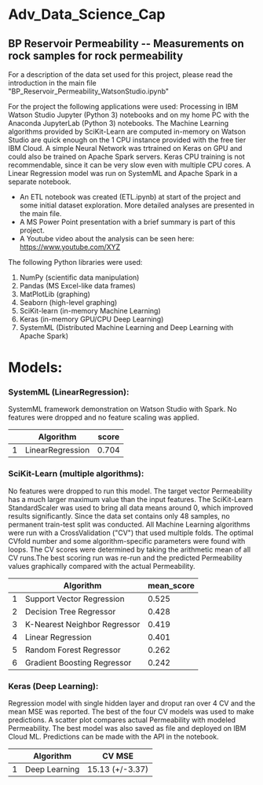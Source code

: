 # Adv_Data_Science_Cap
## BP Reservoir Permeability -- Measurements on rock samples for rock permeability

For a description of the data set used for this project, please read the introduction in the main file "BP_Reservoir_Permeability_WatsonStudio.ipynb"

For the project the following applications were used:
Processing in IBM Watson Studio Jupyter (Python 3) notebooks and on my home PC with 
the Anaconda JupyterLab (Python 3) notebooks. The Machine Learning algorithms provided by SciKit-Learn are computed in-memory on Watson Studio are
quick enough on the 1 CPU instance provided with the free tier IBM Cloud. 
A simple Neural Network was trtrained on Keras on GPU and could also be trained on Apache 
Spark servers. Keras CPU training is not recommendable, since it can be very slow even with multiple CPU cores. A Linear 
Regression model was run on SystemML and Apache Spark in a separate notebook.
- An ETL notebook was created (ETL.ipynb) at start of the project and some initial dataset exploration. More detailed analyses are presented in the main file.
- A MS Power Point presentation with a brief summary is part of this project. 
- A Youtube video about the analysis can be seen here: https://www.youtube.com/XYZ

The following Python libraries were used:
1. NumPy (scientific data manipulation)
2. Pandas (MS Excel-like data frames)
3. MatPlotLib (graphing)
4. Seaborn (high-level graphing)
5. SciKit-learn (in-memory Machine Learning)
6. Keras (in-memory GPU/CPU Deep Learning)
7. SystemML (Distributed Machine Learning and Deep Learning with Apache Spark)


# Models:

### SystemML (LinearRegression):
SystemML framework demonstration on Watson Studio with Spark. No features were dropped and no feature scaling was applied.

| | Algorithm | score |
|---|---|---|
| 1 | LinearRegression | 0.704 |




### SciKit-Learn (multiple algorithms):
No features were dropped to run this model. The target vector Permeability has a much larger maximum value than the input
features. The SciKit-Learn StandardScaler was used to bring all data means around 0, which improved results significantly.
Since the data set contains only 48 samples, no permanent train-test split was conducted. All Machine Learning algorithms were
run with a CrossValidation ("CV") that used multiple folds. The optimal CVfold number and some algorithm-specific parameters were
found with loops. The CV scores were determined by taking the arithmetic mean of all CV runs.The best scoring run was re-run
and the predicted Permeability values graphically compared with the actual Permeability.

| |Algorithm |	mean_score |
|---|---|---|
| 1 |	Support Vector Regression |	0.525 |
| 2 |	Decision Tree Regressor |	0.428 |
| 3 |	K-Nearest Neighbor Regressor |	0.419 |
| 4 |	Linear Regression |	0.401 |
| 5 |	Random Forest Regressor |	0.262 |
| 6 |	Gradient Boosting Regressor |	0.242 |





### Keras (Deep Learning):
Regression model with single hidden layer and droput ran over 4 CV and the mean MSE was reported.
The best of the four CV models was used to make predictions. A scatter plot compares actual Permeability with modeled Permeability.
The best model was also saved as file and deployed on IBM Cloud ML. Predictions can be made with the API in the notebook.

| | Algorithm | CV MSE |
|---|---|---|
| 1 | Deep Learning | 15.13 (+/-3.37) |

